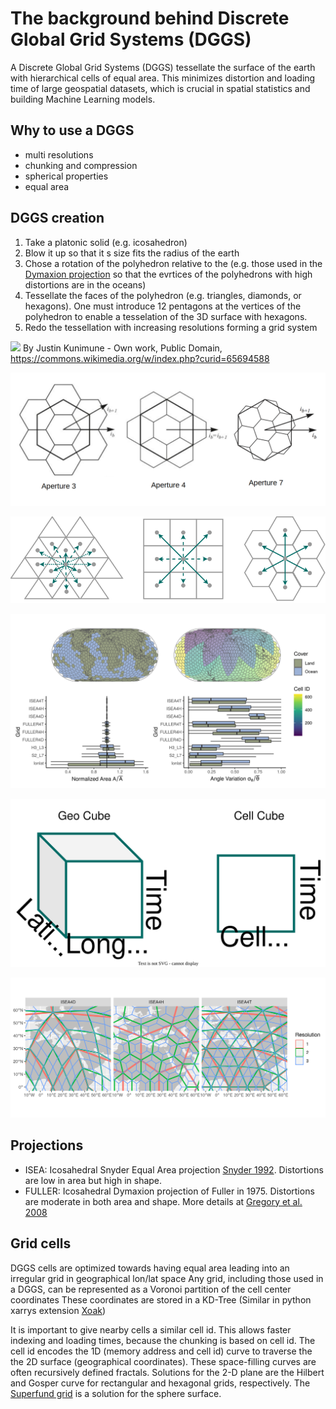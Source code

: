# The background behind Discrete Global Grid Systems (DGGS)

A Discrete Global Grid Systems (DGGS) tessellate the surface of the earth with hierarchical cells of equal area.
This minimizes distortion and loading time of large geospatial datasets, which is crucial in spatial statistics and building Machine Learning models.

## Why to use a DGGS

- multi resolutions
- chunking and compression
- spherical properties
- equal area

## DGGS creation

1. Take a platonic solid (e.g. icosahedron)
2. Blow it up so that it s size fits the radius of the earth
3. Chose a rotation of the polyhedron relative to the  (e.g. those used in the [Dymaxion projection](https://en.wikipedia.org/wiki/Dymaxion_map) so that the evrtices of the polyhedrons with high distortions are in the oceans)
4. Tessellate the faces of the polyhedron (e.g. triangles, diamonds, or hexagons). One must introduce 12 pentagons at the vertices of the polyhedron to enable a tesselation of the 3D surface with hexagons.
5. Redo the tessellation with increasing resolutions forming a grid system

![](https://upload.wikimedia.org/wikipedia/commons/thumb/5/53/Dymaxion_projection.png/1920px-Dymaxion_projection.png)
By Justin Kunimune - Own work, Public Domain, https://commons.wikimedia.org/w/index.php?curid=65694588

![](assets/hexagon-children-aperture.png)

![](assets/horizontal-neighbors.drawio.svg)

![](assets/dggs-distortion.png)

![](assets/cube-shape.drawio.svg)

![](assets/grid-levels.png)

## Projections

- ISEA: Icosahedral Snyder Equal Area projection [Snyder 1992](https://doi.org/10.3138/27H7-8K88-4882-1752). Distortions are low in area but high in shape.
- FULLER: Icosahedral Dymaxion projection of Fuller in 1975. Distortions are moderate in both area and shape. More details at [Gregory et al. 2008](https://doi.org/10.1016/j.compenvurbsys.2007.11.003)

## Grid cells

DGGS cells are optimized towards having equal area leading into an irregular grid in geographical lon/lat space
Any grid, including those used in a DGGS, can be represented as a Voronoi partition of the cell center coordinates
These coordinates are stored in a KD-Tree (Similar in python xarrys extension [Xoak](https://xoak.readthedocs.io/en/latest/index.html))

It is important to give nearby cells a similar cell id.
This allows faster indexing and loading times, because the chunking is based on cell id.
The cell id encodes the 1D (memory address and cell id) curve to traverse the the 2D surface (geographical coordinates).
These space-filling curves are often recursively defined fractals.
Solutions for the 2-D plane are the Hilbert and Gosper curve for rectangular and hexagonal grids, respectively.
The [Superfund grid](https://webpages.sou.edu/~sahrk/docs/superfund_500m_020719.pdf) is a solution for the sphere surface.
